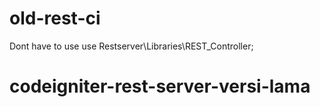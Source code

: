 # old-rest-ci

Dont have to use
use Restserver\Libraries\REST_Controller;
# codeigniter-rest-server-versi-lama
